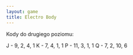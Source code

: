 ```yaml
---
layout: game
title: Electro Body
---
```


Kody do drugiego poziomu:

J 	- 9, 2, 4, 1
K 	- 7, 4, 1, 1
P 	- 11, 3, 1, 1
Q 	- 7, 2, 10, 6
